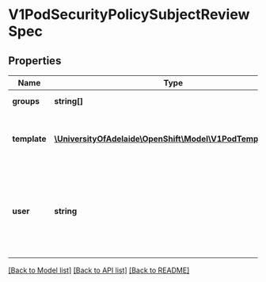 # V1PodSecurityPolicySubjectReviewSpec

## Properties
Name | Type | Description | Notes
------------ | ------------- | ------------- | -------------
**groups** | **string[]** | groups is the groups you&#39;re testing for. | [optional] 
**template** | [**\UniversityOfAdelaide\OpenShift\Model\V1PodTemplateSpec**](V1PodTemplateSpec.md) | template is the PodTemplateSpec to check. If template.spec.serviceAccountName is empty it will not be defaulted. If its non-empty, it will be checked. | 
**user** | **string** | user is the user you&#39;re testing for. If you specify \&quot;user\&quot; but not \&quot;group\&quot;, then is it interpreted as \&quot;What if user were not a member of any groups. If user and groups are empty, then the check is performed using *only* the serviceAccountName in the template. | [optional] 

[[Back to Model list]](../README.md#documentation-for-models) [[Back to API list]](../README.md#documentation-for-api-endpoints) [[Back to README]](../README.md)


